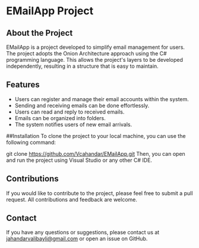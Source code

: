 # EMailApp Project

## About the Project
EMailApp is a project developed to simplify email management for users. The project adopts the Onion Architecture approach using the C# programming language. This allows the project's layers to be developed independently, resulting in a structure that is easy to maintain.

## Features
- Users can register and manage their email accounts within the system.
- Sending and receiving emails can be done effortlessly.
- Users can read and reply to received emails.
- Emails can be organized into folders.
- The system notifies users of new email arrivals.
  
##Installation
To clone the project to your local machine, you can use the following command:

git clone https://github.com/Vcahandar/EMailApp.git
Then, you can open and run the project using Visual Studio or any other C# IDE.

## Contributions
If you would like to contribute to the project, please feel free to submit a pull request. All contributions and feedback are welcome.

## Contact
If you have any questions or suggestions, please contact us at jahandarvalibayli@gmail.com or open an issue on GitHub.
